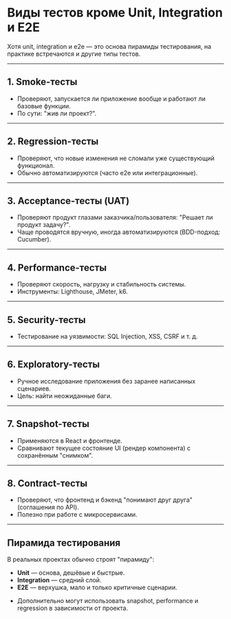 # Виды тестов кроме Unit, Integration и E2E

Хотя unit, integration и e2e — это основа пирамиды тестирования, на практике встречаются и другие типы тестов.

---

## 1. Smoke-тесты
- Проверяют, запускается ли приложение вообще и работают ли базовые функции.  
- По сути: "жив ли проект?".

---

## 2. Regression-тесты
- Проверяют, что новые изменения не сломали уже существующий функционал.  
- Обычно автоматизируются (часто e2e или интеграционные).

---

## 3. Acceptance-тесты (UAT)
- Проверяют продукт глазами заказчика/пользователя: "Решает ли продукт задачу?".  
- Чаще проводятся вручную, иногда автоматизируются (BDD-подход: Cucumber).

---

## 4. Performance-тесты
- Проверяют скорость, нагрузку и стабильность системы.  
- Инструменты: Lighthouse, JMeter, k6.

---

## 5. Security-тесты
- Тестирование на уязвимости: SQL Injection, XSS, CSRF и т. д.

---

## 6. Exploratory-тесты
- Ручное исследование приложения без заранее написанных сценариев.  
- Цель: найти неожиданные баги.

---

## 7. Snapshot-тесты
- Применяются в React и фронтенде.  
- Сравнивают текущее состояние UI (рендер компонента) с сохранённым "снимком".

---

## 8. Contract-тесты
- Проверяют, что фронтенд и бэкенд "понимают друг друга" (соглашения по API).  
- Полезно при работе с микросервисами.

---

## Пирамида тестирования
В реальных проектах обычно строят "пирамиду":
- **Unit** — основа, дешёвые и быстрые.  
- **Integration** — средний слой.  
- **E2E** — верхушка, мало и только критичные сценарии.  
+ Дополнительно могут использовать snapshot, performance и regression в зависимости от проекта.
